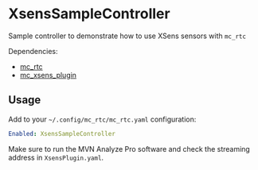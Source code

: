 # XsensSampleController

Sample controller to demonstrate how to use XSens sensors with `mc_rtc`

Dependencies:
- [mc_rtc](https://github.com/jrl-umi3218/mc_rtc)
- [mc_xsens_plugin](https://github.com/arntanguy/mc_xsens_plugin)

## Usage

Add to your `~/.config/mc_rtc/mc_rtc.yaml` configuration:

```yaml
Enabled: XsensSampleController
```

Make sure to run the MVN Analyze Pro software and check the streaming address in `XsensPlugin.yaml`.